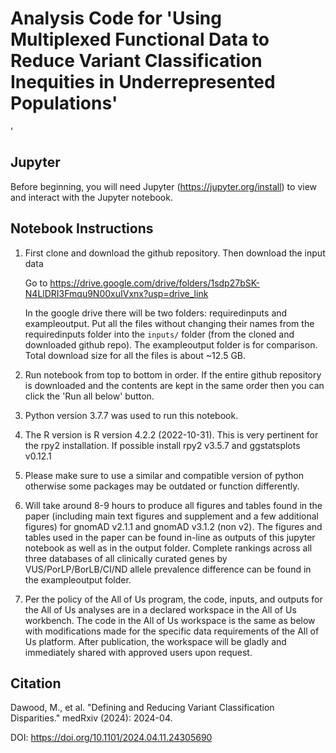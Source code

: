 # Analysis Code for 'Using Multiplexed Functional Data to Reduce Variant Classification Inequities in Underrepresented Populations'
'

## Jupyter 

Before beginning, you will need Jupyter (https://jupyter.org/install) to view and interact with the Jupyter notebook.


## Notebook Instructions

1. First clone and download the github repository. Then download the input data

    Go to https://drive.google.com/drive/folders/1sdp27bSK-N4LlDRI3Fmqu9N00xuIVxnx?usp=drive_link

    In the google drive there will be two folders: requiredinputs and exampleoutput. Put all the files without changing their names from the requiredinputs folder into the `inputs/` folder (from the cloned and downloaded github repo). The exampleoutput folder is for comparison. Total download size for all the files is about ~12.5 GB.

    
    

2. Run notebook from top to bottom in order. If the entire github repository is downloaded and the contents are kept in the same order then you can click the 'Run all below' button.


3. Python version 3.7.7 was used to run this notebook.


4. The R version is R version 4.2.2 (2022-10-31). This is very pertinent for the rpy2 installation. If possible install rpy2 v3.5.7 and ggstatsplots v0.12.1


5. Please make sure to use a similar and compatible version of python otherwise some packages may be outdated or function differently.


6. Will take around 8-9 hours to produce all figures and tables found in the paper (including main text figures and supplement and a few additional figures) for gnomAD v2.1.1 and gnomAD v3.1.2 (non v2). The figures and tables used in the paper can be found in-line as outputs of this jupyter notebook as well as in the output folder. Complete rankings across all three databases of all clinically curated genes by VUS/PorLP/BorLB/CI/ND allele prevalence difference can be found in the exampleoutput folder.


7. Per the policy of the All of Us program, the code, inputs, and outputs for the All of Us analyses are in a declared workspace in the All of Us workbench. The code in the All of Us workspace is the same as below with modifications made for the specific data requirements of the All of Us platform. After publication, the workspace will be gladly and immediately shared with approved users upon request.


## Citation
Dawood, M., et al. "Defining and Reducing Variant Classification Disparities." medRxiv (2024): 2024-04.

DOI: https://doi.org/10.1101/2024.04.11.24305690
